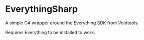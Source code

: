 # EverythingSharp
A simple C# wrapper around the Everything SDK from Voidtools.

Requires Everything to be installed to work.
